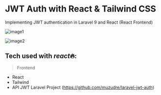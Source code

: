 # JWT Auth with React & Tailwind CSS 

Implementing JWT authentication in Laravel 9 and React (React Frontend)

![image1](https://i.ibb.co/gywbzXS/Screen-Shot-2022-10-17-at-11-41-36-PM.png)

![image2](https://i.ibb.co/XyzCxH6/Screen-Shot-2022-10-17-at-11-42-29-PM.png)

## Tech used with *react*🔥:

> Frontend

- React
- Tailwind
- API JWT Laravel Project (https://github.com/muzudre/laravel-jwt-auth)
